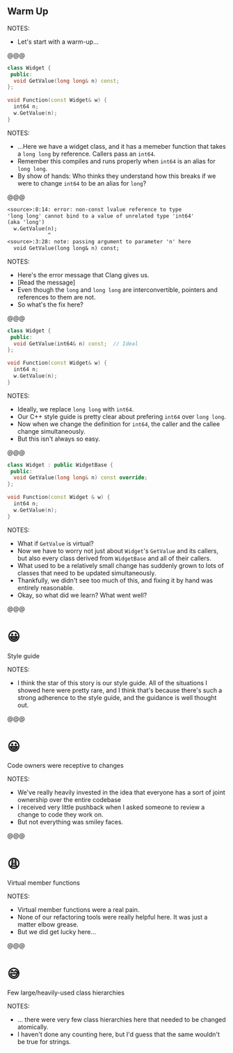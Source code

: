 ## Warm Up

NOTES:

* Let's start with a warm-up...

@@@

```cc []
class Widget {
 public:
  void GetValue(long long& n) const;
};
    
void Function(const Widget& w) {
  int64 n;
  w.GetValue(n);
}
```

NOTES:

* ...Here we have a widget class, and it has a memeber 
  function that takes a `long long` by reference. Callers pass an `int64`.
* Remember this compiles and runs properly when `int64` is an alias for
  `long long`.
* By show of hands: Who thinks they understand how this breaks if we were to 
  change `int64` to be an alias for `long`?

@@@

```txt
<source>:8:14: error: non-const lvalue reference to type
'long long' cannot bind to a value of unrelated type 'int64'
(aka 'long')
  w.GetValue(n);
             ^
<source>:3:28: note: passing argument to parameter 'n' here
  void GetValue(long long& n) const;
```

NOTES:

* Here's the error message that Clang gives us.
* [Read the message]
* Even though the `long` and `long long` are interconvertible, pointers and 
  references to them are not.
* So what's the fix here?

@@@

```cc []
class Widget {
 public:
  void GetValue(int64& n) const;  // Ideal
};
    
void Function(const Widget& w) {
  int64 n;
  w.GetValue(n);
}
```

NOTES:

* Ideally, we replace `long long` with `int64`.
* Our C++ style guide is pretty clear about prefering `int64` over `long long`.
* Now when we change the definition for `int64`, the caller and the callee change simultaneously.
* But this isn't always so easy.

@@@

```cc []
class Widget : public WidgetBase {
 public:
  void GetValue(long long& n) const override;
};
    
void Function(const Widget & w) {
  int64 n;
  w.GetValue(n);
}
```

NOTES:

* What if `GetValue` is virtual?
* Now we have to worry not just about `Widget`'s `GetValue` and its callers,
  but also every class derived from `WidgetBase` and all of their callers.
* What used to be a relatively small change has suddenly grown to lots of
  classes that need to be updated simultaneously.
* Thankfully, we didn't see too much of this, and fixing it by hand was entirely
  reasonable.
* Okay, so what did we learn? What went well?

@@@

# &#x1F600;
Style guide

NOTES:

* I think the star of this story is our style guide. All of the situations I
  showed here were pretty rare, and I think that's because there's such a strong
  adherence to the style guide, and the guidance is well thought out.

@@@

# &#x1F600;
Code owners were receptive to changes

NOTES:

* We've really heavily invested in the idea that everyone has a sort of joint
  ownership over the entire codebase
* I received very little pushback when I asked someone to review a change to
  code they work on.
* But not everything was smiley faces.

@@@

# &#x1F629;
Virtual member functions

NOTES:

* Virtual member functions were a real pain.
* None of our refactoring tools were really helpful here. It was just a matter
  elbow grease.
* But we did get lucky here...

@@@

# &#x1F605;
Few large/heavily-used class hierarchies

NOTES:

* ... there were very few class hierarchies here that needed to be changed atomically.
* I haven't done any counting here, but I'd guess that the same wouldn't be true for strings.
